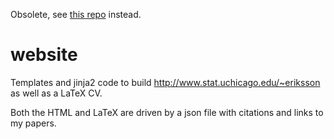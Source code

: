 Obsolete, see [this repo](https://github.com/nkeriks/nkeriks.github.io) instead.

website
=======

Templates and jinja2 code to build http://www.stat.uchicago.edu/~eriksson as
well as a LaTeX CV.

Both the HTML and LaTeX are driven by a json file with citations and links to
my papers.


